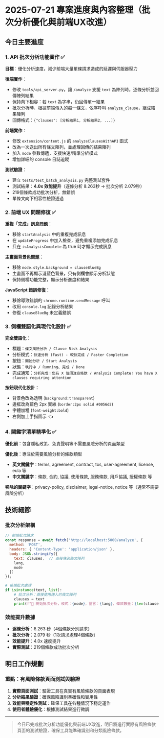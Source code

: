 # 2025-07-21 專案進度與內容整理（批次分析優化與前端UX改進）

## 今日主要進度

### 1. API 批次分析功能實作 ✅
**目標**：優化分析速度，減少前端大量單條請求造成的延遲與伺服器壓力

**後端實作**：
- 修改 `tools/api_server.py`，讓 `/analyze` 支援 `text` 為陣列時，逐條分析並回傳陣列結果
- 保持向下相容：若 `text` 為字串，仍回傳單一結果
- 批次分析時，根據前端傳入的每一條文，依序呼叫 `analyze_clause`，組成結果陣列
- 回傳格式：`{"clauses": [分析結果1, 分析結果2, ...]}`

**前端實作**：
- 修改 `extension/content.js` 的 `analyzeClausesWithAPI` 函式
- 改為一次送出所有條文陣列，並處理回傳的結果陣列
- 加入 `mode` 參數傳遞，支援快速/精準分析模式
- 增加詳細的 console 日誌追蹤

**測試驗證**：
- 建立 `tests/test_batch_analysis.py` 完整測試套件
- 測試結果：**4.0x 效能提升**（逐條分析 8.263秒 → 批次分析 2.079秒）
- 219個條款成功批次分析，無錯誤
- 單條文向下相容性驗證通過

### 2. 前端 UX 問題修復 ✅
**重複「完成」訊息問題**：
- 移除 `startAnalysis` 中的重複完成訊息
- 在 `updateProgress` 中加入檢查，避免重複添加完成訊息
- 只在 `isAnalysisComplete` 為 true 時才顯示完成訊息

**主畫面背景色問題**：
- 移除 `node.style.background = clauseBlueBg`
- 主畫面不再顯示淺藍色背景，只有側欄會顯示分析狀態
- 保持側欄功能完整，顯示分析進度和結果

**JavaScript 錯誤修復**：
- 移除導致錯誤的 `chrome.runtime.sendMessage` 呼叫
- 改用 `console.log` 記錄分析結果
- 修復 `clauseBlueBg` 未定義錯誤

### 3. 側欄雙語化與現代化設計 ✅
**完全雙語化**：
- 標題：`條文風險分析 / Clause Risk Analysis`
- 分析模式：`快速分析 (Fast) - 較快完成 / Faster Completion`
- 按鈕：`開始分析 / Start Analysis`
- 狀態：`執行中 / Running`、`完成 / Done`
- 完成通知：`分析完成！您有 X 個須注意條款 / Analysis Complete! You have X clauses requiring attention`

**按鈕現代化設計**：
- 背景色改為透明 (`background:transparent`)
- 邊框改為藍色 2px 實線 (`border:2px solid #0056d2`)
- 字體加粗 (`font-weight:bold`)
- 右側加上手指圖示 👈

### 4. 關鍵字清單精準化 ✅
**優化前**：包含隱私政策、免責聲明等不需要風險分析的頁面類型

**優化後**：專注於需要風險分析的條款類型
- **英文關鍵字**：terms, agreement, contract, tos, user-agreement, license, eula 等
- **中文關鍵字**：條款, 合約, 協議, 使用條款, 服務條款, 用戶協議, 授權條款 等

**移除的關鍵字**：privacy-policy, disclaimer, legal-notice, notice 等（通常不需要風險分析）

## 技術細節

### 批次分析架構
```javascript
// 前端批次請求
const response = await fetch('http://localhost:5000/analyze', {
  method: 'POST',
  headers: { 'Content-Type': 'application/json' },
  body: JSON.stringify({ 
    text: clauses,  // 直接傳送條文陣列
    lang,
    mode 
  })
});
```

```python
# 後端批次處理
if isinstance(text, list):
    # 批次分析：直接使用傳入的條文陣列
    clauses = text
    print(f"🎯 開始批次分析，模式：{mode}，語言：{lang}，條款數量：{len(clauses)}")
```

### 效能提升數據
- **逐條分析**：8.263 秒（4個條款分別請求）
- **批次分析**：2.079 秒（1次請求處理4個條款）
- **效能提升**：4.0x 速度提升
- **實際測試**：219個條款成功批次分析

## 明日工作規劃

### 重點：有風險條款頁面測試與驗證
1. **實際頁面測試**：驗證工具在真實有風險條款的頁面表現
2. **分析結果驗證**：確保風險識別準確性和實用性
3. **效能與穩定性測試**：確保工具在各種情況下穩定運作
4. **使用者體驗優化**：根據測試結果進行微調

---

> 今日已完成批次分析功能優化與前端UX改進，明日將進行實際有風險條款頁面的測試驗證，確保工具能準確識別和分類風險條款。